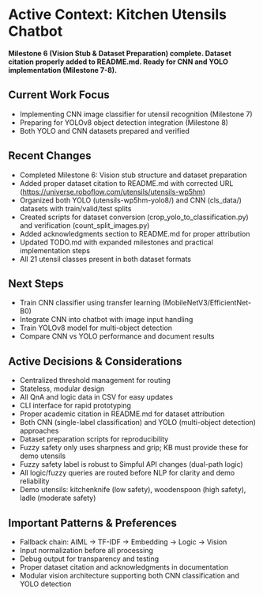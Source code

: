 # Active Context: Kitchen Utensils Chatbot

**Milestone 6 (Vision Stub & Dataset Preparation) complete. Dataset citation properly added to README.md. Ready for CNN and YOLO implementation (Milestone 7-8).**

## Current Work Focus
- Implementing CNN image classifier for utensil recognition (Milestone 7)
- Preparing for YOLOv8 object detection integration (Milestone 8)
- Both YOLO and CNN datasets prepared and verified

## Recent Changes
- Completed Milestone 6: Vision stub structure and dataset preparation
- Added proper dataset citation to README.md with corrected URL (https://universe.roboflow.com/utensils/utensils-wp5hm)
- Organized both YOLO (utensils-wp5hm-yolo8/) and CNN (cls_data/) datasets with train/valid/test splits
- Created scripts for dataset conversion (crop_yolo_to_classification.py) and verification (count_split_images.py)
- Added acknowledgments section to README.md for proper attribution
- Updated TODO.md with expanded milestones and practical implementation steps
- All 21 utensil classes present in both dataset formats

## Next Steps
- Train CNN classifier using transfer learning (MobileNetV3/EfficientNet-B0)
- Integrate CNN into chatbot with image input handling
- Train YOLOv8 model for multi-object detection
- Compare CNN vs YOLO performance and document results

## Active Decisions & Considerations
- Centralized threshold management for routing
- Stateless, modular design
- All QnA and logic data in CSV for easy updates
- CLI interface for rapid prototyping
- Proper academic citation in README.md for dataset attribution
- Both CNN (single-label classification) and YOLO (multi-object detection) approaches
- Dataset preparation scripts for reproducibility
- Fuzzy safety only uses sharpness and grip; KB must provide these for demo utensils
- Fuzzy safety label is robust to Simpful API changes (dual-path logic)
- All logic/fuzzy queries are routed before NLP for clarity and demo reliability
- Demo utensils: kitchenknife (low safety), woodenspoon (high safety), ladle (moderate safety)

## Important Patterns & Preferences
- Fallback chain: AIML → TF-IDF → Embedding → Logic → Vision
- Input normalization before all processing
- Debug output for transparency and testing
- Proper dataset citation and acknowledgments in documentation
- Modular vision architecture supporting both CNN classification and YOLO detection 
